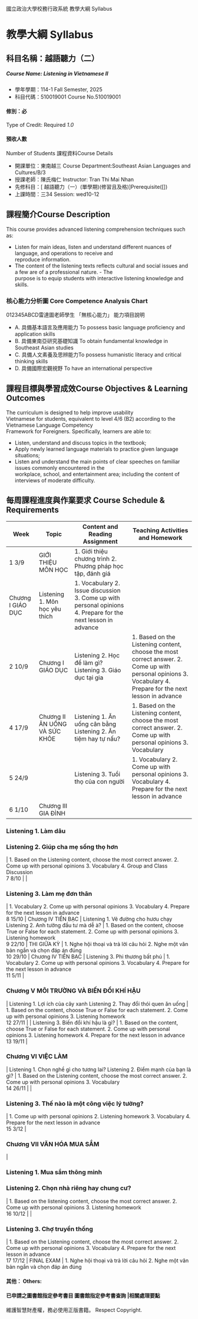 國立政治大學校務行政系統 教學大綱 Syllabus
# 教學大綱 Syllabus
##  科目名稱：越語聽力（二）
#####  Course Name: Listening in Vietnamese II
  * 學年學期：114-1 Fall Semester, 2025 
  * 科目代碼：510019001 Course No.510019001
#### 修別：必
Type of Credit: Required 
_1.0_
#### 預收人數
Number of Students
課程資料Course Details
  * 開課單位：東南越三 Course Department:Southeast Asian Languages and Cultures/B/3 
  * 授課老師：陳氏梅仁 Instructor: Tran Thi Mai Nhan 
  * 先修科目：[ 越語聽力（一）(單學期)(修習且及格)]Prerequisite([])
  * 上課時間：三34 Session: wed10-12
##  課程簡介Course Description
This course provides advanced listening comprehension techniques such as:  
- Listen for main ideas, listen and understand different nuances of language, and operations to receive and  
reproduce information.  
- The content of the listening texts reflects cultural and social issues and a few are of a professional nature. - The  
purpose is to equip students with interactive listening knowledge and skills.
###  核心能力分析圖 Core Competence Analysis Chart
012345ABCD雷達圖老師學生
「無核心能力」 
能力項目說明
  * A. 具備基本語言及應用能力 To possess basic language proficiency and application skills
  * B. 具備東南亞研究基礎知識 To obtain fundamental knowledge in Southeast Asian studies
  * C. 具備人文素養及思辨能力To possess humanistic literacy and critical thinking skills
  * D. 具備國際宏觀視野 To have an international perspective
##  課程目標與學習成效Course Objectives & Learning Outcomes 
The curriculum is designed to help improve usability  
Vietnamese for students, equivalent to level 4/6 (B2) according to the Vietnamese Language Competency  
Framework for Foreigners. Specifically, learners are able to:  
- Listen, understand and discuss topics in the textbook;  
- Apply newly learned language materials to practice given language situations;  
- Listen and understand the main points of clear speeches on familiar issues commonly encountered in the  
workplace, school, and entertainment area; including the content of interviews of moderate difficulty.
##  每周課程進度與作業要求 Course Schedule & Requirements
Week |  Topic |  Content and Reading Assignment |  Teaching Activities and Homework  
---|---|---|---  
1 3/9 |  GIỚI THIỆU MÔN HỌC |  1. Giới thiệu chương trình 2. Phương pháp học tập, đánh giá  |   
Chương I GIÁO DỤC |  Listening 1. Môn học yêu thích |  1. Vocabulary  2. Issue discussion  3. Come up with personal opinions  4. Prepare for the next lesson in advance  
2 10/9 |  Chương I GIÁO DỤC |  Listening 2. Học để làm gì?  Listening 3. Giáo dục tại gia |  1. Based on the Listening content, choose the most correct answer.  2. Come up with personal opinions 3. Vocabulary  4. Prepare for the next lesson in advance  
4 17/9 |  Chương II ĂN UỐNG VÀ SỨC KHỎE |  Listening 1. Ăn uống cân bằng Listening 2. Ăn tiệm hay tự nấu? |  1. Based on the Listening content, choose the most correct answer.  2. Come up with personal opinions 3. Vocabulary   
5 24/9 |  |  Listening 3. Tuổi thọ của con người |  1. Vocabulary 2. Come up with personal opinions 3. Vocabulary  4. Prepare for the next lesson in advance  
6 1/10 |  Chương III GIA ĐÌNH | 
###  Listening 1. Làm dâu
###  Listening 2. Giúp cha mẹ sống thọ hơn
|  1. Based on the Listening content, choose the most correct answer.  2. Come up with personal opinions 3. Vocabulary  4. Group and Class Discussion  
7 8/10 |  | 
###  Listening 3. Làm mẹ đơn thân
|  1. Vocabulary 2. Come up with personal opinions 3. Vocabulary  4. Prepare for the next lesson in advance  
8 15/10 |  Chương IV TIỀN BẠC |  Listening 1. Vẽ đường cho hươu chạy Listening 2. Anh tưởng đầu tư mà dễ à? |  1. Based on the content, choose True or False for each statement.  2. Come up with personal opinions  3. Listening homework  
9 22/10 |  THI GIỮA KỲ |  1. Nghe hội thoại và trả lời câu hỏi 2. Nghe một văn bản ngắn và chọn đáp án đúng  
10 29/10 |  Chương IV TIỀN BẠC |  Listening 3. Phi thương bất phú |  1. Vocabulary 2. Come up with personal opinions 3. Vocabulary  4. Prepare for the next lesson in advance  
11 5/11 | 
###  Chương V MÔI TRƯỜNG VÀ BIẾN ĐỔI KHÍ HẬU
|  Listening 1. Lợi ích của cây xanh Listening 2. Thay đổi thói quen ăn uống |  1. Based on the content, choose True or False for each statement.  2. Come up with personal opinions  3. Listening homework  
12 27/11 |  |  Listening 3. Biến đổi khí hậu là gì? |  1. Based on the content, choose True or False for each statement.  2. Come up with personal opinions  3. Listening homework 4. Prepare for the next lesson in advance  
13 19/11 | 
###  Chương VI VIỆC LÀM
|  Listening 1. Chọn nghề gì cho tương lai? Listening 2. Điểm mạnh của bạn là gì? |  1. Based on the Listening content, choose the most correct answer.  2. Come up with personal opinions 3. Vocabulary   
14 26/11 |  | 
###  Listening 3. Thế nào là một công việc lý tưởng?
|  1. Come up with personal opinions  2. Listening homework 3. Vocabulary 4. Prepare for the next lesson in advance  
15 3/12 | 
###  Chương VII VĂN HÓA MUA SẮM
| 
###  Listening 1. Mua sắm thông minh
###  Listening 2. Chọn nhà riêng hay chung cư?
|  1. Based on the listening content, choose the most correct answer.  2. Come up with personal opinions 3. Listening homework  
16 10/12 |  | 
###  Listening 3. Chợ truyền thống
|  1. Based on the Listening content, choose the most correct answer.  2. Come up with personal opinions 3. Vocabulary  4. Prepare for the next lesson in advance  
17 17/12 |  FINAL EXAM |  1. Nghe hội thoại và trả lời câu hỏi 2. Nghe một văn bản ngắn và chọn đáp án đúng  
####  其他： Others:
####  已申請之圖書館指定參考書目  圖書館指定參考書查詢 |相關處理要點
維護智慧財產權，務必使用正版書籍。 Respect Copyright.